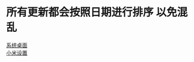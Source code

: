 
# 所有更新都会按照日期进行排序 以免混乱
[系统桌面](https://github.com/MIUISystemAppUpdate/MiuiHome/releases "悬停显示")  
[小米设置](https://github.com/MIUISystemAppUpdate/MiSettings/releases "悬停显示")
